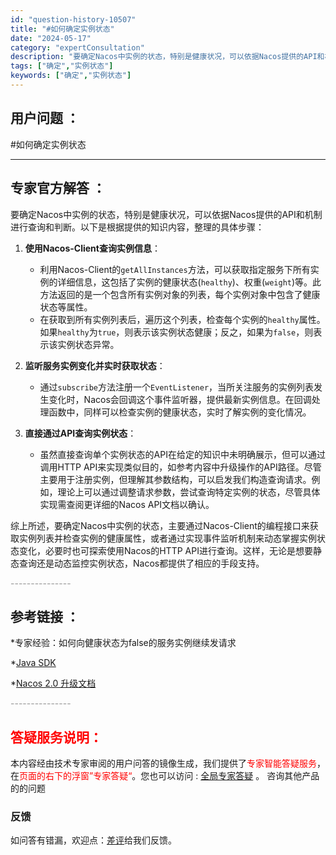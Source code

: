 ```yaml
---
id: "question-history-10507"
title: "#如何确定实例状态"
date: "2024-05-17"
category: "expertConsultation"
description: "要确定Nacos中实例的状态，特别是健康状况，可以依据Nacos提供的API和机制进行查询和判断。以下是根据提供的知识内容，整理的具体步骤：1. **使用Nacos-Client查询实例信息**：   - 利用Nacos-Client的`getAllInstances`方法，可以获取指定服务下所有实"
tags: ["确定","实例状态"]
keywords: ["确定","实例状态"]
---
```


## 用户问题 ： 
 #如何确定实例状态  

---------------
## 专家官方解答 ：

要确定Nacos中实例的状态，特别是健康状况，可以依据Nacos提供的API和机制进行查询和判断。以下是根据提供的知识内容，整理的具体步骤：

1. **使用Nacos-Client查询实例信息**：
   - 利用Nacos-Client的`getAllInstances`方法，可以获取指定服务下所有实例的详细信息，这包括了实例的健康状态(`healthy`)、权重(`weight`)等。此方法返回的是一个包含所有实例对象的列表，每个实例对象中包含了健康状态等属性。
   - 在获取到所有实例列表后，遍历这个列表，检查每个实例的`healthy`属性。如果`healthy`为`true`，则表示该实例状态健康；反之，如果为`false`，则表示该实例状态异常。

2. **监听服务实例变化并实时获取状态**：
   - 通过`subscribe`方法注册一个`EventListener`，当所关注服务的实例列表发生变化时，Nacos会回调这个事件监听器，提供最新实例信息。在回调处理函数中，同样可以检查实例的健康状态，实时了解实例的变化情况。

3. **直接通过API查询实例状态**：
   - 虽然直接查询单个实例状态的API在给定的知识中未明确展示，但可以通过调用HTTP API来实现类似目的，如参考内容中升级操作的API路径。尽管主要用于注册实例，但理解其参数结构，可以启发我们构造查询请求。例如，理论上可以通过调整请求参数，尝试查询特定实例的状态，尽管具体实现需查阅更详细的Nacos API文档以确认。

综上所述，要确定Nacos中实例的状态，主要通过Nacos-Client的编程接口来获取实例列表并检查实例的健康属性，或者通过实现事件监听机制来动态掌握实例状态变化，必要时也可探索使用Nacos的HTTP API进行查询。这样，无论是想要静态查询还是动态监控实例状态，Nacos都提供了相应的手段支持。


<font color="#949494">---------------</font> 


## 参考链接 ：

*专家经验：如何向健康状态为false的服务实例继续发请求 
 
 *[Java SDK](https://nacos.io/docs/latest/guide/user/sdk)
 
 *[Nacos 2.0 升级文档](https://nacos.io/docs/latest/upgrading/200-upgrading)


 <font color="#949494">---------------</font> 
 


## <font color="#FF0000">答疑服务说明：</font> 

本内容经由技术专家审阅的用户问答的镜像生成，我们提供了<font color="#FF0000">专家智能答疑服务</font>，在<font color="#FF0000">页面的右下的浮窗”专家答疑“</font>。您也可以访问 : [全局专家答疑](https://answer.opensource.alibaba.com/docs/intro) 。 咨询其他产品的的问题

### 反馈
如问答有错漏，欢迎点：[差评](https://ai.nacos.io/user/feedbackByEnhancerGradePOJOID?enhancerGradePOJOId=13704)给我们反馈。
